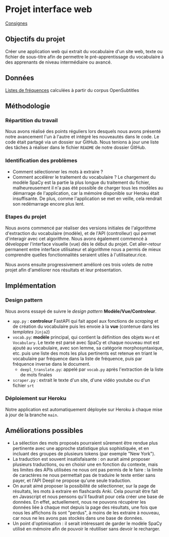 # Projet interface web

[Consignes](https://loicgrobol.github.io/web-interfaces/assignments/projets.html)

## Objectifs du projet

Créer une application web qui extrait du vocabulaire d'un site web, texte ou fichier de sous-titre afin de permettre le pré-apprentissage du vocabulaire à des apprenants de niveau intermédiaire ou avancé.

## Données

[Listes de fréquences](https://github.com/hermitdave/FrequencyWords) calculées à partir du corpus OpenSubtitles

## Méthodologie

### Répartition du travail
Nous avons réalisé des points réguliers lors desquels nous avons présenté notre avancement l'un à l'autre et intégré les nouveautés dans le code. Le code était partagé via un dossier sur GitHub. Nous tenions à jour une liste des tâches à réaliser dans le fichier `README` de notre dossier GitHub.

### Identification des problèmes
- Comment sélectionner les mots à extraire ?
- Comment accélérer le traitement du vocabulaire ? Le chargement du modèle SpaCy est la partie la plus longue du traitement du fichier, malheureusement il n'a pas été possible de charger tous les modèles au démarrage de l'application, car la mémoire disponible sur Heroku était insuffisante. De plus, comme l'application se met en veille, cela rendrait son redémarrage encore plus lent.

### Etapes du projet

Nous avons commencé par réaliser des versions initiales de l'algorithme d'extraction du vocabulaire (modèle), et de l'API (controlleur) qui permet d'interagir avec cet algorithme. Nous avons également commencé à développer l'interface visuelle (vue) dès le début du projet. Cet aller-retour permanent entre interface utilisateur et algorithme nous a permis de mieux comprendre quelles fonctionnalités seraient utiles à l'utilisateur.rice.

Nous avons ensuite progressivement amélioré ces trois volets de notre projet afin d'améliorer nos résultats et leur présentation.

## Implémentation

### Design pattern
Nous avons essayé de suivre le *design pattern* **Modèle/Vue/Controleur**.
* `app.py` : **controleur** FastAPI qui fait appel aux fonctions de *scraping* et de création du vocabulaire puis les envoie à la **vue** (contenue dans les *templates* `Jinja2`)
* `vocab.py`: **modèle** principal, qui contient la définition des objets `Word` et `Vocabulary`. Le texte est parsé avec SpaCy et chaque nouveau mot est ajouté au vocabulaire, avec son lemme, sa catégorie morphosyntaxique, etc. puis une liste des mots les plus pertinents est retenue en triant le vocabulaire par fréquence dans la liste de fréquence, puis par fréquence inverse dans le document.
    * `deepl_translate.py`: appelé par `vocab.py` après l'extraction de la liste de mots finales
* `scraper.py` : extrait le texte d'un site, d'une vidéo youtube ou d'un fichier `srt` 

### Déploiement sur Heroku
Notre application est automatiquement déployée sur Heroku à chaque mise à jour de la branche `main`.

## Améliorations possibles
*  La sélection des mots proposés pourraient sûrement être rendue plus pertinente avec une approche statistique plus sophistiquée, et en incluant des groupes de plusieurs tokens (par exemple "New York").
*  La traduction est souvent insatisfaisante : on aurait aimé proposer plusieurs traductions, ou en choisir une en fonction du contexte, mais les limites des APIs utilisées ne nous ont pas permis de le faire : la limite de caractères ne nous permettait pas de traduire le texte entier sans payer, et l'API Deepl ne propose qu'une seule traduction.
* On aurait aimé proposer la possibilité de sélectionner, sur la page de résultats, les mots à extraire en flashcards Anki. Cela pourrait être fait en Javascript et nous pensons qu'il faudrait pour cela créer une base de données. En effet, actuellement, nous ne pouvons récupérer les données liée à chaque mot depuis la page des résultats, une fois que nous les affichons ils sont "perdus", à moins de les extraire à nouveau, car nous ne les avons pas stockés dans une base de données.
* Un point d'optimisation : il serait intéressant de garder le modèle SpaCy utilisé en mémoire afin de pouvoir le réutiliser sans devoir le recharger.